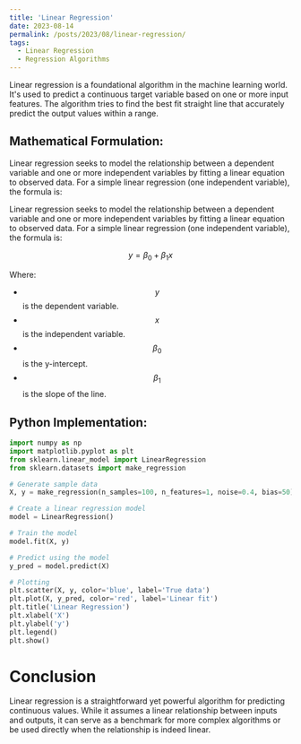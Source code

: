 ```yaml
---
title: 'Linear Regression'
date: 2023-08-14
permalink: /posts/2023/08/linear-regression/
tags:
  - Linear Regression
  - Regression Algorithms
---
```


Linear regression is a foundational algorithm in the machine learning world. It's used to predict a continuous target variable based on one or more input features. The algorithm tries to find the best fit straight line that accurately predict the output values within a range.

## Mathematical Formulation:

Linear regression seeks to model the relationship between a dependent variable and one or more independent variables by fitting a linear equation to observed data. For a simple linear regression (one independent variable), the formula is:

Linear regression seeks to model the relationship between a dependent variable and one or more independent variables by fitting a linear equation to observed data. For a simple linear regression (one independent variable), the formula is:

$$ y = \beta_0 + \beta_1x $$

Where:
- $$ y $$ is the dependent variable.
- $$ x $$ is the independent variable.
- $$ \beta_0 $$ is the y-intercept.
- $$ \beta_1 $$ is the slope of the line.

## Python Implementation:

```python
import numpy as np
import matplotlib.pyplot as plt
from sklearn.linear_model import LinearRegression
from sklearn.datasets import make_regression

# Generate sample data
X, y = make_regression(n_samples=100, n_features=1, noise=0.4, bias=50)

# Create a linear regression model
model = LinearRegression()

# Train the model
model.fit(X, y)

# Predict using the model
y_pred = model.predict(X)

# Plotting
plt.scatter(X, y, color='blue', label='True data')
plt.plot(X, y_pred, color='red', label='Linear fit')
plt.title('Linear Regression')
plt.xlabel('X')
plt.ylabel('y')
plt.legend()
plt.show()

```
# Conclusion 

Linear regression is a straightforward yet powerful algorithm for predicting continuous values. While it assumes a linear relationship between inputs and outputs, it can serve as a benchmark for more complex algorithms or be used directly when the relationship is indeed linear.